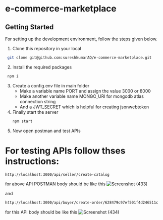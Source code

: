 # e-commerce-marketplace

## Getting Started
For setting up the development environment, follow the steps given below.

1. Clone this repository in your local
```sh
 git clone git@github.com:sureshkumarAQ/e-commerce-marketplace.git
```
2. Install the required packages
```sh
 npm i
```
3. Create a config.env file in main folder
   - Make a variable name PORT and assign the value 3000 or 8000
   - Make another variable name MONGO_URI for mongodb atlas connection string 
   - And a JWT_SECRET which is helpful for creating jsonwebtoken 
4. Finally start the server 
   ```sh
   npm start
   ```
5. Now open postman and test APIs
# For testing APIs follow thses instructions:
```sh
http://localhost:3000/api/seller/create-catalog
``` 
for above API POSTMAN body should be like this
![Screenshot (433)](https://user-images.githubusercontent.com/69745908/169004981-1c3f1727-e6bc-4061-9086-1f219708b272.png)

and 
```sh
http://localhost:3000/api/buyer/create-order/628479c97ef501f4d246511c
```
for this API body should be like this
![Screenshot (434)](https://user-images.githubusercontent.com/69745908/169005152-1d5e1524-b93d-44cd-99bd-ad362c343062.png)

